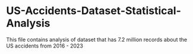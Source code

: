 # US-Accidents-Dataset-Statistical-Analysis
This file contains analysis of dataset that has 7.2 million records about the US accidents from 2016 - 2023
